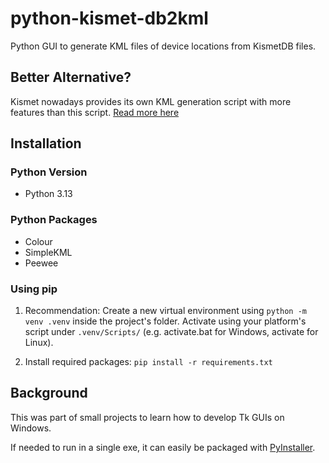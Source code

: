 # python-kismet-db2kml
Python GUI to generate KML files of device locations from KismetDB files.

## Better Alternative?
Kismet nowadays provides its own KML generation script with more features than this script. [Read more here](https://www.kismetwireless.net/docs/readme/kismetdb/kismetdb_kml/)

## Installation

### Python Version

* Python 3.13

### Python Packages

- Colour
- SimpleKML
- Peewee

### Using pip

1) Recommendation: Create a new virtual environment using `python -m venv .venv` inside the project's folder. Activate using your platform's script under `.venv/Scripts/` (e.g. activate.bat for Windows, activate for Linux).

2) Install required packages: `pip install -r requirements.txt`

## Background
This was part of small projects to learn how to develop Tk GUIs on Windows.

If needed to run in a single exe, it can easily be packaged with [PyInstaller](https://pyinstaller.org/en/stable/).
